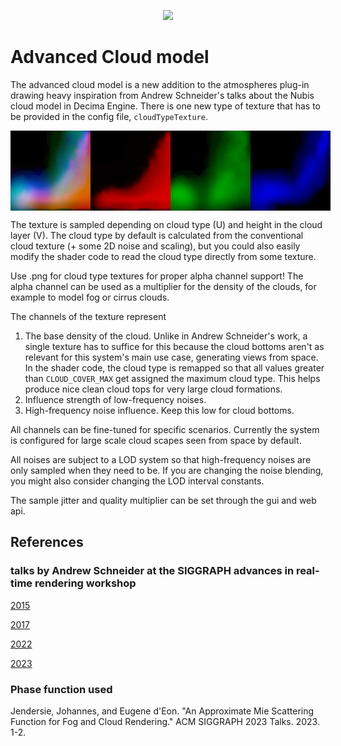 <!-- 
SPDX-FileCopyrightText: German Aerospace Center (DLR) <cosmoscout@dlr.de>
SPDX-License-Identifier: CC-BY-4.0
 -->

<p align="center"> 
  <img src ="img/banner-advanced-clouds.png" />
</p>

# Advanced Cloud model

The advanced cloud model is a new addition to the atmospheres plug-in drawing heavy inspiration from Andrew Schneider's talks about the Nubis cloud model in Decima Engine. There is one new type of texture that has to be provided in the config file, `cloudTypeTexture`.

<div style="display: flex; justify-content: space-around;">
  <img src="img/cloudType.jpg" alt="cloud type texture">
  <img src="img/cloudType_density_prior.jpg" alt="density prior">
  <img src="img/cloudType_low_frequency_noise_strength.jpg" alt="low frequency noise influence">
  <img src="img/cloudType_high_frequency_noise_strength.jpg" alt="high frequency noise influence">
</div>

The texture is sampled depending on cloud type (U) and height in the cloud layer (V). The cloud type by default is calculated from the conventional cloud texture (+ some 2D noise and scaling), but you could also easily modify the shader code to read the cloud type directly from some texture.

Use .png for cloud type textures for proper alpha channel support! The alpha channel can be used as a multiplier for the density of the clouds, for example to model fog or cirrus clouds.

The channels of the texture represent
1. The base density of the cloud. Unlike in Andrew Schneider's work, a single texture has to suffice for this because the cloud bottoms aren't as relevant for this system's main use case, generating views from space. In the shader code, the cloud type is remapped so that all values greater than `CLOUD_COVER_MAX` get assigned the maximum cloud type. This helps produce nice clean cloud tops for very large cloud formations.
2. Influence strength of low-frequency noises.
3. High-frequency noise influence. Keep this low for cloud bottoms.

All channels can be fine-tuned for specific scenarios. Currently the system is configured for large scale cloud scapes seen from space by default.

All noises are subject to a LOD system so that high-frequency noises are only sampled when they need to be. If you are changing the noise blending, you might also consider changing the LOD interval constants.

The sample jitter and quality multiplier can be set through the gui and web api.

## References
### talks by Andrew Schneider at the SIGGRAPH advances in real-time rendering workshop
[2015](https://advances.realtimerendering.com/s2015/The%20Real-time%20Volumetric%20Cloudscapes%20of%20Horizon%20-%20Zero%20Dawn%20-%20ARTR.pdf)

[2017](https://advances.realtimerendering.com/s2017/Nubis%20-%20Authoring%20Realtime%20Volumetric%20Cloudscapes%20with%20the%20Decima%20Engine%20-%20Final%20.pdf)

[2022](https://advances.realtimerendering.com/s2022/SIGGRAPH2022-Advances-NubisEvolved-NoVideos.pdf)

[2023](https://advances.realtimerendering.com/s2023/Nubis%20Cubed%20(Advances%202023).pdf)

### Phase function used

Jendersie, Johannes, and Eugene d'Eon. "An Approximate Mie Scattering Function for Fog and Cloud Rendering." ACM SIGGRAPH 2023 Talks. 2023. 1-2.